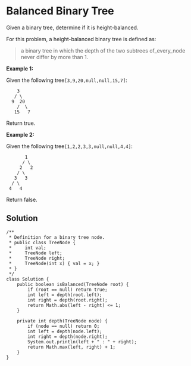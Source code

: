 # Balanced Binary Tree

Given a binary tree, determine if it is height-balanced.

For this problem, a height-balanced binary tree is defined as:

> a binary tree in which the depth of the two subtrees of_every_node never differ by more than 1.

**Example 1:**

Given the following tree`[3,9,20,null,null,15,7]`:

```
    3
   / \
  9  20
    /  \
   15   7
```

Return true.  
  
**Example 2:**

Given the following tree`[1,2,2,3,3,null,null,4,4]`:

```
       1
      / \
     2   2
    / \
   3   3
  / \
 4   4
```

Return false.

## Solution

```
/**
 * Definition for a binary tree node.
 * public class TreeNode {
 *     int val;
 *     TreeNode left;
 *     TreeNode right;
 *     TreeNode(int x) { val = x; }
 * }
 */
class Solution {
    public boolean isBalanced(TreeNode root) {
        if (root == null) return true;
        int left = depth(root.left);
        int right = depth(root.right);
        return Math.abs(left - right) <= 1;
    }
    
    private int depth(TreeNode node) {
        if (node == null) return 0;
        int left = depth(node.left);
        int right = depth(node.right);
        System.out.println(left + " : " + right);
        return Math.max(left, right) + 1;
    }
}
```



